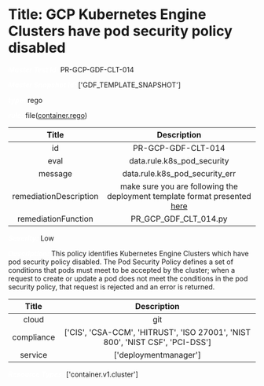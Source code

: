 



# Title: GCP Kubernetes Engine Clusters have pod security policy disabled


***<font color="white">Master Test Id:</font>*** PR-GCP-GDF-CLT-014

***<font color="white">Master Snapshot Id:</font>*** ['GDF_TEMPLATE_SNAPSHOT']

***<font color="white">type:</font>*** rego

***<font color="white">rule:</font>*** file([container.rego])  
  
  
  
  

|Title|Description|
| :---: | :---: |
|id|PR-GCP-GDF-CLT-014|
|eval|data.rule.k8s_pod_security|
|message|data.rule.k8s_pod_security_err|
|remediationDescription|make sure you are following the deployment template format presented <a href='https://cloud.google.com/kubernetes-engine/docs/reference/rest/v1/projects.locations.clusters' target='_blank'>here</a>|
|remediationFunction|PR_GCP_GDF_CLT_014.py|


***<font color="white">Severity:</font>*** Low

***<font color="white">Description:</font>*** This policy identifies Kubernetes Engine Clusters which have pod security policy disabled. The Pod Security Policy defines a set of conditions that pods must meet to be accepted by the cluster; when a request to create or update a pod does not meet the conditions in the pod security policy, that request is rejected and an error is returned.  
  
  

|Title|Description|
| :---: | :---: |
|cloud|git|
|compliance|['CIS', 'CSA-CCM', 'HITRUST', 'ISO 27001', 'NIST 800', 'NIST CSF', 'PCI-DSS']|
|service|['deploymentmanager']|


***<font color="white">Resource Types:</font>*** ['container.v1.cluster']


[container.rego]: https://github.com/prancer-io/prancer-compliance-test/tree/master/google/iac/container.rego
